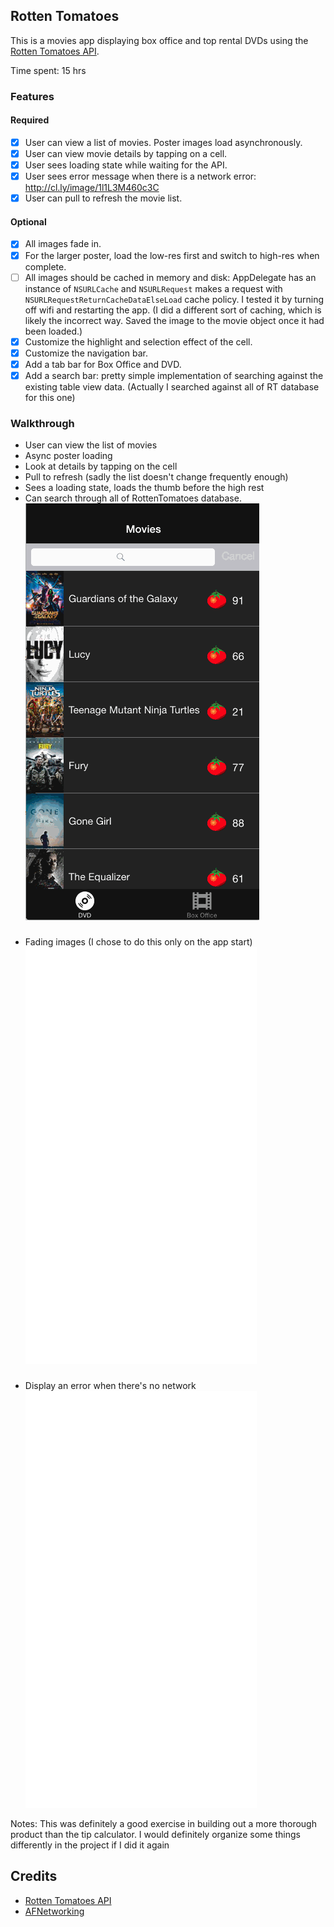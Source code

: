 ## Rotten Tomatoes

This is a movies app displaying box office and top rental DVDs using the [Rotten Tomatoes API](http://developer.rottentomatoes.com/docs/read/JSON).

Time spent: 15 hrs

### Features

#### Required

- [x] User can view a list of movies. Poster images load asynchronously.
- [x] User can view movie details by tapping on a cell.
- [x] User sees loading state while waiting for the API.
- [x] User sees error message when there is a network error: http://cl.ly/image/1l1L3M460c3C
- [x] User can pull to refresh the movie list.

#### Optional

- [x] All images fade in.
- [x] For the larger poster, load the low-res first and switch to high-res when complete.
- [ ] All images should be cached in memory and disk: AppDelegate has an instance of `NSURLCache` and `NSURLRequest` makes a request with `NSURLRequestReturnCacheDataElseLoad` cache policy. I tested it by turning off wifi and restarting the app. (I did a different sort of caching, which is likely the incorrect way. Saved the image to the movie object once it had been loaded.)
- [x] Customize the highlight and selection effect of the cell.
- [x] Customize the navigation bar.
- [x] Add a tab bar for Box Office and DVD.
- [x] Add a search bar: pretty simple implementation of searching against the existing table view data. (Actually I searched against all of RT database for this one)

### Walkthrough

* User can view the list of movies
* Async poster loading
* Look at details by tapping on the cell
* Pull to refresh (sadly the list doesn't change frequently enough)
* Sees a loading state, loads the thumb before the high rest 
* Can search through all of RottenTomatoes database.
![Main Video Walkthrough](rotten-tomatoes.gif)

### 

* Fading images (I chose to do this only on the app start)
![Main Video Walkthrough](rotten-tomatoes-imagesfade.gif)

### 

* Display an error when there's no network
![No Network Video Walkthrough](rotten-tomatoes-nonetwork.gif)


Notes: This was definitely a good exercise in building out a more thorough product than the tip calculator. I would definitely organize some things differently in the project if I did it again


Credits
---------
* [Rotten Tomatoes API](http://developer.rottentomatoes.com/docs/read/JSON)
* [AFNetworking](https://github.com/AFNetworking/AFNetworking)
